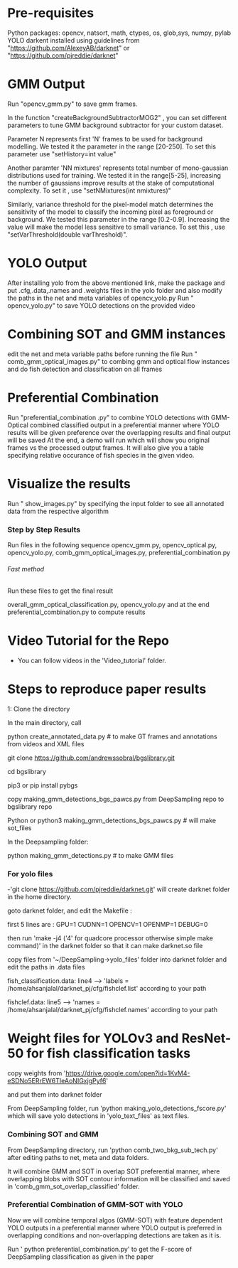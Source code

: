 # Pre-requisites
Python packages: opencv, natsort, math, ctypes, os, glob,sys, numpy, pylab
YOLO darkent installed using guidelines from "https://github.com/AlexeyAB/darknet" or "https://github.com/pjreddie/darknet"
 # GMM Output
Run "opencv_gmm.py" to save gmm frames.

In the function "createBackgroundSubtractorMOG2" , you can set different parameters to tune GMM background subtractor for your custom dataset.

Parameter N represents first 'N' frames to be used for background modelling.
We tested it the parameter in the range [20-250].
To set this parameter use "setHistory=int value" 

Another paramter 'NN mixtures' represents total number of mono-gaussian distributions used for training.
We tested it in the range[5-25], increasing the number of gaussians improve results at the stake of computational complexity.
To set it , use "setNMixtures(int nmixtures)"

Similarly, variance threshold for the pixel-model match determines the sensitivity of the model to classify the incoming pixel as foreground or background. We tested this parameter in the range [0.2-0.9]. Increasing the value will make the model less sensitive to small variance. To set this , use "setVarThreshold(double varThreshold)".



# YOLO Output
After installing yolo from the above mentioned link, make the package and put .cfg,.data,.names and .weights files in the yolo folder and also modify the paths in the net and meta variables of opencv_yolo.py
Run " opencv_yolo.py" to save YOLO detections on the provided video
# Combining SOT and GMM instances
edit the net and meta variable paths before running the file
Run " comb_gmm_optical_images.py" to combing gmm and optical flow instances and do fish detection and classification on all frames
# Preferential Combination
Run "preferential_combination .py" to combine YOLO detections with GMM-Optical combined classified output in a preferential manner where YOLO results will be given preference over the overlapping results and final output will be saved
At the end, a demo will run which will show you original frames vs the processed output frames. It will also give you a table specifying relative occurance of fish species in the given video.
# Visualize the results
Run " show_images.py" by specifying the input folder to see all annotated data from the respective algorithm

### Step by Step Results 
Run files in the following sequence
opencv_gmm.py, opencv_optical.py, opencv_yolo.py, comb_gmm_optical_images.py, preferential_combination.py

###### Fast method ##########
Run these files to get the final result

overall_gmm_optical_classification.py, opencv_yolo.py and at the end preferential_combination.py to compute results

# Video Tutorial for the Repo
- You can follow videos in the 'Video_tutorial' folder.
# Steps to reproduce paper results 

1: Clone the directory 

In the main directory, call 

 python create_annotated_data.py  # to make GT frames and annotations from videos and XML files
	
git clone https://github.com/andrewssobral/bgslibrary.git

 cd bgslibrary
 
 pip3 or pip install pybgs
 
  copy making_gmm_detections_bgs_pawcs.py from DeepSampling repo to bgslibrary repo
  
Python or python3 making_gmm_detections_bgs_pawcs.py # will make sot_files

 In the Deepsampling folder:
 
python making_gmm_detections.py # to make GMM files 

### For yolo files

-'git clone https://github.com/pjreddie/darknet.git' will create darknet folder in the home directory.
	  
 goto darknet folder, and edit the Makefile :

first 5 lines are :
GPU=1
CUDNN=1
OPENCV=1
OPENMP=1
DEBUG=0
	
then run 'make -j4 ('4' for quadcore processor otherwise simple make command)' in the darknet folder so that it can make darknet.so file
	  
copy files from '~/DeepSampling->yolo_files' folder into darknet folder and edit the paths in .data files

fish_classification.data:
	line4 --> 'labels = /home/ahsanjalal/darknet_pj/cfg/fishclef.list' according to your path
	
fishclef.data:
	line5 --> 'names = /home/ahsanjalal/darknet_pj/cfg/fishclef.names' according to your path 
	
# Weight files for YOLOv3 and ResNet-50 for fish classification tasks

copy weights from 'https://drive.google.com/open?id=1KvM4-eSDNo5ERrEW6TIeAoNIGxjgPyf6' 

and put them into darknet folder

From DeepSampling folder, run 'python making_yolo_detections_fscore.py' which will save yolo detections in 'yolo_text_files' as text files.

### Combining SOT and GMM

  From DeepSampling directory, run 'python comb_two_bkg_sub_tech.py' after editing paths to net, meta and data folders.
  
  It will combine GMM and SOT in overlap SOT preferential manner, where overlapping blobs with SOT contour information will be classified and saved in 'comb_gmm_sot_overlap_classified' folder.
  
### Preferential Combination of GMM-SOT with YOLO

 Now we will combine temporal algos (GMM-SOT) with feature dependent YOLO outputs in a preferential manner where YOLO output is preferred in overlapping conditions and non-overlapping detections are taken as it is.

Run ' python preferential_combination.py' to get the F-score of DeepSampling classification as given in the paper
	   
